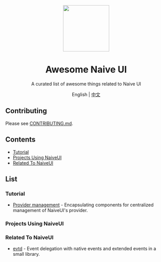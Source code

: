 <p align="center">
  <img width="144px" src="https://naiveui.oss-cn-hongkong.aliyuncs.com/naivelogo.svg" />
</p>

<h1 align="center">Awesome Naive UI</h1>
<p align="center">A curated list of awesome things related to Naive UI</p>

<p align="center">English | <a href="README.zh-CN.md">中文</a></p>

## Contributing

Please see [CONTRIBUTING.md](https://github.com/naive-ui/awesome-naive/blob/main/CONTRIBUTING.md).

## Contents

- [Tutorial](#Tutorial)
- [Projects Using NaiveUI](#Projects-Using-NaiveUI)
- [Related To NaiveUI](#Related-To-NaiveUI)

## List
<!-- md-parser-start -->
### Tutorial

- [Provider management](https://amadeus711.github.io/note/vue/naive-ui-provider-management.html) - Encapsulating components for centralized management of NaiveUI's provider.

### Projects Using NaiveUI


### Related To NaiveUI

- [evtd](https://github.com/07akioni/evtd) - Event delegation with native events and extended events in a small library.
